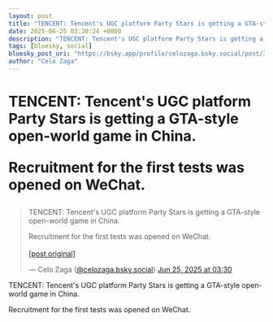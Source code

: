 ```yaml
---
layout: post
title: "TENCENT: Tencent's UGC platform Party Stars is getting a GTA-style open-world game in China.   Recruitment for the first tests was opened on WeChat."
date: 2025-06-25 03:30:24 +0000
description: "TENCENT: Tencent's UGC platform Party Stars is getting a GTA-style open-world game in China.   Recruitment for the first tests was opened on WeChat."
tags: [bluesky, social]
bluesky_post_uri: "https://bsky.app/profile/celozaga.bsky.social/post/3lsfobjhmzc26"
author: "Celo Zaga"
---
```


<h1 class="bluesky-post-title">TENCENT: Tencent's UGC platform Party Stars is getting a GTA-style open-world game in China. 

Recruitment for the first tests was opened on WeChat.</h1>


<blockquote class="bluesky-embed" data-bluesky-uri="at://did:plc:lmh6rennptq77inaztnovw4b/app.bsky.feed.post/3lsfobjhmzc26" data-bluesky-embed-color-mode="system">
<p lang="">TENCENT: Tencent's UGC platform Party Stars is getting a GTA-style open-world game in China. 

Recruitment for the first tests was opened on WeChat.<br><br><a href="https://bsky.app/profile/celozaga.bsky.social/post/3lsfobjhmzc26">[post original]</a></p>
&mdash; Celo Zaga (<a href="https://bsky.app/profile/did:plc:lmh6rennptq77inaztnovw4b">@celozaga.bsky.social</a>) <a href="https://bsky.app/profile/celozaga.bsky.social/post/3lsfobjhmzc26">Jun 25, 2025 at 03:30</a>
</blockquote>
<script async src="https://embed.bsky.app/static/embed.js" charset="utf-8"></script>


<p class="bluesky-post-description">TENCENT: Tencent's UGC platform Party Stars is getting a GTA-style open-world game in China. 

Recruitment for the first tests was opened on WeChat.</p>
